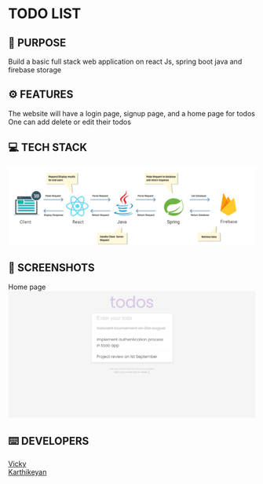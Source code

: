 # TODO LIST
<h2>📌 PURPOSE</h2>
Build a basic full stack web application on react Js,  spring boot java and firebase storage
<h2>⚙️ FEATURES</h2>
The website will have a login page, signup page, and a home page for todos
One can add delete or edit their todos
<h2>💻 TECH STACK</h2>
<img src="https://github.com/KarthikeyanRV2601/todo-react-spring-boot/raw/main/screenshots/techstack/ts.png"/>
<h2>📸 SCREENSHOTS</h2>
<p>
  Home page
  <img src="https://github.com/KarthikeyanRV2601/todo-react-spring-boot/raw/main/screenshots/home.jpg"/>
</p>

<h2>⌨️ DEVELOPERS</h2>
<a href="https://github.com/vigneshkumars-23">Vicky</a><br/>
<a href="https://github.com/KarthikeyanRV2601">Karthikeyan</a><br/>

